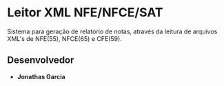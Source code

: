 # Leitor XML NFE/NFCE/SAT
Sistema para geração de relatório de notas, através da leitura de arquivos XML's de NFE(55), NFCE(65) e CFE(59).

## Desenvolvedor

* **Jonathas Garcia**
